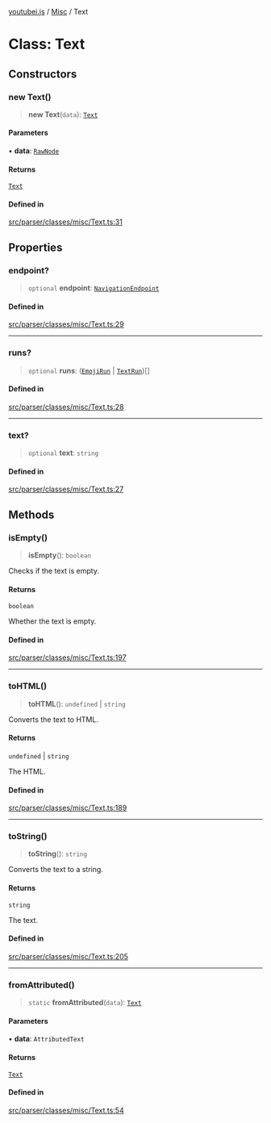 [youtubei.js](../../../README.md) / [Misc](../README.md) / Text

# Class: Text

## Constructors

### new Text()

> **new Text**(`data`): [`Text`](Text.md)

#### Parameters

• **data**: [`RawNode`](../../APIResponseTypes/type-aliases/RawNode.md)

#### Returns

[`Text`](Text.md)

#### Defined in

[src/parser/classes/misc/Text.ts:31](https://github.com/LuanRT/YouTube.js/blob/4729016fb98e7045ee4043857be7eef780c01e35/src/parser/classes/misc/Text.ts#L31)

## Properties

### endpoint?

> `optional` **endpoint**: [`NavigationEndpoint`](../../YTNodes/classes/NavigationEndpoint.md)

#### Defined in

[src/parser/classes/misc/Text.ts:29](https://github.com/LuanRT/YouTube.js/blob/4729016fb98e7045ee4043857be7eef780c01e35/src/parser/classes/misc/Text.ts#L29)

***

### runs?

> `optional` **runs**: ([`EmojiRun`](EmojiRun.md) \| [`TextRun`](TextRun.md))[]

#### Defined in

[src/parser/classes/misc/Text.ts:28](https://github.com/LuanRT/YouTube.js/blob/4729016fb98e7045ee4043857be7eef780c01e35/src/parser/classes/misc/Text.ts#L28)

***

### text?

> `optional` **text**: `string`

#### Defined in

[src/parser/classes/misc/Text.ts:27](https://github.com/LuanRT/YouTube.js/blob/4729016fb98e7045ee4043857be7eef780c01e35/src/parser/classes/misc/Text.ts#L27)

## Methods

### isEmpty()

> **isEmpty**(): `boolean`

Checks if the text is empty.

#### Returns

`boolean`

Whether the text is empty.

#### Defined in

[src/parser/classes/misc/Text.ts:197](https://github.com/LuanRT/YouTube.js/blob/4729016fb98e7045ee4043857be7eef780c01e35/src/parser/classes/misc/Text.ts#L197)

***

### toHTML()

> **toHTML**(): `undefined` \| `string`

Converts the text to HTML.

#### Returns

`undefined` \| `string`

The HTML.

#### Defined in

[src/parser/classes/misc/Text.ts:189](https://github.com/LuanRT/YouTube.js/blob/4729016fb98e7045ee4043857be7eef780c01e35/src/parser/classes/misc/Text.ts#L189)

***

### toString()

> **toString**(): `string`

Converts the text to a string.

#### Returns

`string`

The text.

#### Defined in

[src/parser/classes/misc/Text.ts:205](https://github.com/LuanRT/YouTube.js/blob/4729016fb98e7045ee4043857be7eef780c01e35/src/parser/classes/misc/Text.ts#L205)

***

### fromAttributed()

> `static` **fromAttributed**(`data`): [`Text`](Text.md)

#### Parameters

• **data**: `AttributedText`

#### Returns

[`Text`](Text.md)

#### Defined in

[src/parser/classes/misc/Text.ts:54](https://github.com/LuanRT/YouTube.js/blob/4729016fb98e7045ee4043857be7eef780c01e35/src/parser/classes/misc/Text.ts#L54)
